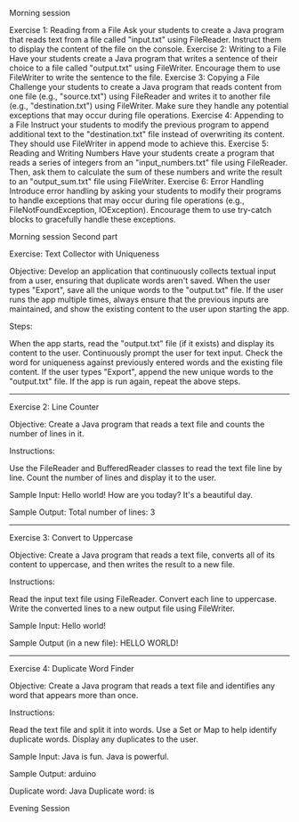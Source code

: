 Morning session

Exercise 1: Reading from a File
Ask your students to create a Java program that reads text from a file called "input.txt" using FileReader.
Instruct them to display the content of the file on the console.
Exercise 2: Writing to a File
Have your students create a Java program that writes a sentence of their choice to a file called "output.txt" using FileWriter.
Encourage them to use FileWriter to write the sentence to the file.
Exercise 3: Copying a File
Challenge your students to create a Java program that reads content from one file (e.g., "source.txt") using FileReader and writes it to another file (e.g., "destination.txt") using FileWriter.
Make sure they handle any potential exceptions that may occur during file operations.
Exercise 4: Appending to a File
Instruct your students to modify the previous program to append additional text to the "destination.txt" file instead of overwriting its content.
They should use FileWriter in append mode to achieve this.
Exercise 5: Reading and Writing Numbers
Have your students create a program that reads a series of integers from an "input_numbers.txt" file using FileReader.
Then, ask them to calculate the sum of these numbers and write the result to an "output_sum.txt" file using FileWriter.
Exercise 6: Error Handling
Introduce error handling by asking your students to modify their programs to handle exceptions that may occur during file operations (e.g., FileNotFoundException, IOException).
Encourage them to use try-catch blocks to gracefully handle these exceptions.

Morning session 
Second part

Exercise: Text Collector with Uniqueness

Objective:
Develop an application that continuously collects textual input from a user, ensuring that duplicate words aren't saved. When the user types "Export", save all the unique words to the "output.txt" file. If the user runs the app multiple times, always ensure that the previous inputs are maintained, and show the existing content to the user upon starting the app.

Steps:

When the app starts, read the "output.txt" file (if it exists) and display its content to the user.
Continuously prompt the user for text input.
Check the word for uniqueness against previously entered words and the existing file content.
If the user types "Export", append the new unique words to the "output.txt" file.
If the app is run again, repeat the above steps.

------------------------------------------------------------------------------------------------------------------------

Exercise 2: Line Counter

Objective: Create a Java program that reads a text file and counts the number of lines in it.

Instructions:

Use the FileReader and BufferedReader classes to read the text file line by line.
Count the number of lines and display it to the user.

Sample Input:
Hello world!
How are you today?
It's a beautiful day.

Sample Output:
Total number of lines: 3

------------------------------------------------------------------------------------------------------------------------

Exercise 3: Convert to Uppercase

Objective: Create a Java program that reads a text file, converts all of its content to uppercase, and then writes the result to a new file.

Instructions:

Read the input text file using FileReader.
Convert each line to uppercase.
Write the converted lines to a new output file using FileWriter.

Sample Input:
Hello world!

Sample Output (in a new file):
HELLO WORLD!

------------------------------------------------------------------------------------------------------------------------

Exercise 4: Duplicate Word Finder

Objective: Create a Java program that reads a text file and identifies any word that appears more than once.

Instructions:

Read the text file and split it into words.
Use a Set or Map to help identify duplicate words.
Display any duplicates to the user.

Sample Input:
Java is fun. Java is powerful.

Sample Output:
arduino

Duplicate word: Java
Duplicate word: is

Evening Session

